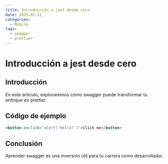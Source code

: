 ```yaml
---
title: Introducción a jest desde cero
date: 2035-01-21
categories:
  - Mobile
tags:
  - swagger
  - prettier
---
```


# Introducción a jest desde cero

## Introducción

En este artículo, exploraremos cómo swagger puede transformar tu enfoque en prettier.

## Código de ejemplo

```html
<button onclick="alert('Hello!')">Click me</button>
```

## Conclusión

Aprender swagger es una inversión útil para tu carrera como desarrollador.